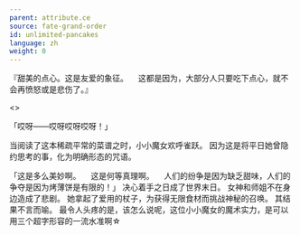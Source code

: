```yaml
---
parent: attribute.ce
source: fate-grand-order
id: unlimited-pancakes
language: zh
weight: 0
---
```


『甜美的点心。这是友爱的象征。
　这都是因为，大部分人只要吃下点心，就不会再愤怒或是悲伤了。』

<>

「哎呀——哎呀哎呀哎呀！」

当阅读了这本稀疏平常的菜谱之时，小小魔女欢呼雀跃。
因为这是将平日她曾隐约思考的事，化为明确形态的咒语。

「这是多么美妙啊。
　这是何等真理啊。
　人们的纷争是因为缺乏甜味，人们的争夺是因为烤薄饼是有限的！」
决心着手之日成了世界末日。
女神和师姐不在身边造成了悲剧。
她拿起了爱用的杖子，为获得无限食材而挑战神秘的召唤。
其结果不言而喻。
最令人头疼的是，该怎么说呢，这位小小魔女的魔术实力，是可以用三个超字形容的一流水准啊☆
